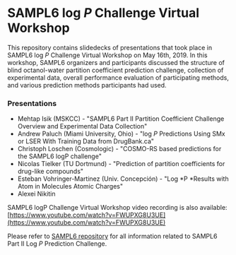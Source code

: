 # SAMPL6 log *P* Challenge Virtual Workshop

This repository contains slidedecks of presentations that took place in SAMPL6 log *P* Challenge Virtual Workshop on May 16th, 2019.
In this workshop, SAMPL6 organizers and participants discussed the structure of blind octanol-water partition coefficient prediction challenge, collection of experimental data, overall performance evaluation of participating methods, and various prediction methods participants had used. 

### Presentations
* Mehtap Isik (MSKCC) - "SAMPL6 Part II Partition Coefficient Challenge Overview and Experimental Data Collection"
* Andrew Paluch (Miami University, Ohio) -  "log *P* Predictions Using SMx or LSER With Training Data from DrugBank.ca"
* Christoph Loschen (Cosmologic) - "COSMO-RS based predictions for the SAMPL6 logP challenge"
* Nicolas Tielker (TU Dortmund) - "Prediction of partition coefficients for drug-like compounds"
* Esteban Vohringer-Martinez (Univ. Concepción) - "Log *P *Results with Atom in Molecules Atomic Charges"
* Alexei Nikitin

SAMPL6 logP Challenge Virtual Workshop video recording is also available:  
[https://www.youtube.com/watch?v=FWUPXG8U3UE](https://www.youtube.com/watch?v=FWUPXG8U3UE)

Please refer to [SAMPL6 repository](https://github.com/MobleyLab/SAMPL6/) for all information related to SAMPL6 Part II Log *P* Prediction Challenge.
